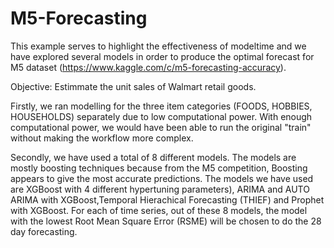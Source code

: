 # M5-Forecasting

This example serves to highlight the effectiveness of modeltime and we have
explored several models in order to produce the optimal forecast for M5 dataset (https://www.kaggle.com/c/m5-forecasting-accuracy). 

Objective: Estimmate the unit sales of Walmart retail goods. 

Firstly, we ran modelling for the three item categories (FOODS, HOBBIES, HOUSEHOLDS) 
separately due to low computational power. With enough computational power, we would have
been able to run the original "train" without making the workflow more complex. 

Secondly, we have used a total of 8 different models. The models are mostly boosting 
techniques because from the M5 competition, Boosting appears to give the most accurate
predictions. The models we have used are XGBoost with 4 different hypertuning parameters), 
ARIMA and AUTO ARIMA with XGBoost,Temporal Hierachical Forecasting 
(THIEF) and Prophet with XGBoost. For each of time series, out of these 8 models, 
the model with the lowest Root Mean Square Error (RSME) will be chosen to do the 
28 day forecasting. 
